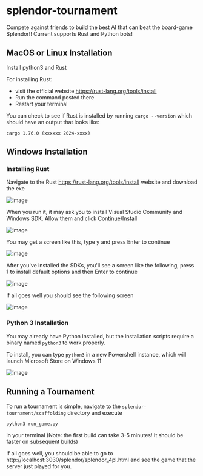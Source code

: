 # splendor-tournament
Compete against friends to build the best AI that can beat the board-game Splendor!! Current supports Rust and Python bots!

## MacOS or Linux Installation 

Install python3 and Rust

For installing Rust:
  - visit the official website https://rust-lang.org/tools/install
  - Run the command posted there
  - Restart your terminal

You can check to see if Rust is installed by running `cargo --version` which should have an output that looks like:
```
cargo 1.76.0 (xxxxxx 2024-xxxx)
```


## Windows Installation

### Installing Rust

Navigate to the Rust https://rust-lang.org/tools/install website and download the exe

![image](https://github.com/pashneal/splendor-tournament/assets/36735795/8eebc16a-faa4-4907-b5d4-a9dce6e4b7ab)

When you run it, it may ask you to install Visual Studio Community and Windows SDK. Allow them and click Continue/Install

![image](https://github.com/pashneal/splendor-tournament/assets/36735795/cd0e3d88-1de2-4993-8e30-4a4b9e221f32)

You may get a screen like this, type y and press Enter to continue

![image](https://github.com/pashneal/splendor-tournament/assets/36735795/1b7a726e-1b3d-4be7-bc62-e8ba5f22a100)

After you've installed the SDKs, you'll see a screen like the following, press 1 to install default options and then Enter to continue

![image](https://github.com/pashneal/splendor-tournament/assets/36735795/c33feb93-09da-43a3-b86a-f67a2884d3d2)

If all goes well you should see the following screen 

![image](https://github.com/pashneal/splendor-tournament/assets/36735795/64196d22-f480-42f7-9914-cbe8c6ef3268)

### Python 3 Installation

You may already have Python installed, but the installation scripts require a binary named `python3` to work properly.

To install, you can type `python3` in a new Powershell instance, which will launch Microsoft Store on Windows 11

![image](https://github.com/pashneal/splendor-tournament/assets/42392859/52dd47fd-8c3d-4fbe-8a83-bf52af2cf211)


## Running a Tournament 

To run a tournament is simple, navigate to the `splendor-tournament/scaffolding` directory and execute 
```
python3 run_game.py
```
in your terminal
(Note: the first build can take 3-5 minutes! It should be faster on subsequent builds) 

If all goes well, you should be able to go to http://localhost:3030/splendor/splendor_4pl.html and see the game that the server just played for you.
